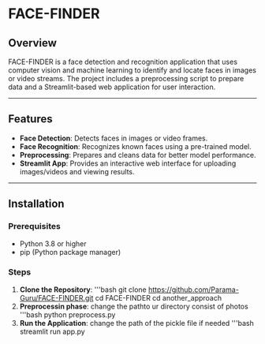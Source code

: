 # FACE-FINDER

## Overview
FACE-FINDER is a face detection and recognition application that uses computer vision and machine learning to identify and locate faces in images or video streams. The project includes a preprocessing script to prepare data and a Streamlit-based web application for user interaction.

---

## Features
- **Face Detection**: Detects faces in images or video frames.
- **Face Recognition**: Recognizes known faces using a pre-trained model.
- **Preprocessing**: Prepares and cleans data for better model performance.
- **Streamlit App**: Provides an interactive web interface for uploading images/videos and viewing results.

---

## Installation

### Prerequisites
- Python 3.8 or higher
- pip (Python package manager)

### Steps
1. **Clone the Repository**:
   '''bash
   git clone https://github.com/Parama-Guru/FACE-FINDER.git
   cd FACE-FINDER
   cd another_approach
2. **Preprocessin phase**:
   change the pathto ur directory consist of photos
   '''bash
   python preprocess.py
3. **Run the Application**:
   change the path of the pickle file if needed
   '''bash
   streamlit run app.py
